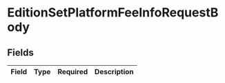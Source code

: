# EditionSetPlatformFeeInfoRequestBody


## Fields

| Field       | Type        | Required    | Description |
| ----------- | ----------- | ----------- | ----------- |
